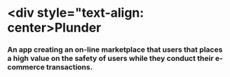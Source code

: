 # <div style="text-align: center>Plunder</div>
### An app creating an on-line marketplace that users that places a high value on the safety of users while they conduct their e-commerce transactions.

